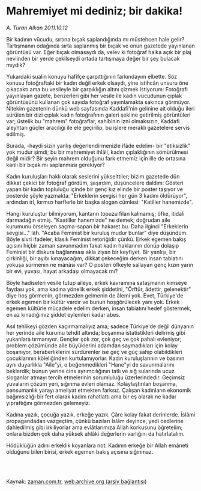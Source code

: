 # Mahremiyet mi dediniz; bir dakika!

*A. Turan Alkan 2011.10.12*

<td class="columnist-detail">
<p>Bir kadının vücudu, sırtına bıçak saplandığında mı müstehcen hale gelir? Tartışmanın odağında sırta saplanmış bir bıçak ve onun gazetede yayınlanan görüntüsü var. Eğer bıçak olmasaydı da, velev ki fotoğraf halka açık bir plaj neviinden bir yerde çekilseydi ortada tartışmaya değer bir şey bulacak mıydık?</p>
<p>
<div id="haberMetinDiv">
<p>Yukardaki sualin konuyu hafifçe çarpıttığının farkındayım elbette. Söz konusu fotoğraftaki bir kadın değil erkek olsaydı, yine istihcân unsuru öne çıkacaktı ama bu vesileyle bir çarpıklığın altını çizmek istiyorum: Fotoğrafı yayınlayan gazete, benzerleri gibi her vesile ile kadın vücudunun çıplak görüntüsünü kullanan çok sayıda fotoğraf yayınlamakta sakınca görmüyor. Nitekim gazetenin dünkü web sayfasında Kaddafi'nin gelinine ait olduğu ileri sürülen bir dizi çıplak kadın fotoğrafının galeri şekline getirilmiş görüntüleri var; üstelik bu "mahrem" fotoğraflar, sahibinin izni olmaksızın, Kaddafi aleyhtarı güçler aracılığı ile ele geçirilip, bu işlere meraklı gazetelere servis edilmiş.
<p>Burada, -haydi sizin yanlış değerlendirmenizle ifâde edelim- bir "etiksizlik" yok mudur şimdi; bu bir mahremiyet ihlâli, kadın çıplaklığının sömürülmesi değil midir? Bir şeyin mahrem olduğunu fark etmemiz için ille de ortasına kanlı bir bıçak mı saplanması gerekiyor?
<p>Kadın kuruluşları haklı olarak seslerini yükselttiler; bizim gazetede dün dikkat çekici bir fotoğraf gördüm, şaşırdım, düşüncelere daldım: Gösteri yapan bir kadın topluluğu içinde bir genç kız elinde bir poster taşıyor ve posterde şöyle yazmakta: "Erkeklerin sevgisi her gün 3 kadını öldürüyor", ardından iri, kırmızı harflerle bir başka slogan cümlesi: "Katiller hanemizde".
<p>Hangi kuruluştur bilmiyorum, kantarın topuzu filan kalmamış; öfke, itidali darmadağın etmiş. "Kaatiller hanemizde" ne demek; doğrudan aile kurumunu örseleyen saçma-sapan bir hakaret bu. Daha ilginci "Erkeklerin sevgisi..." lâfı. "Acaba Feminist bir kuruluş mudur bunlar" diye düşündüm. Böyle sivri ifadeler, klasik Feminist retoriğidir çünkü. Erkek egemen bakış açısını hiçbir zaman savunmadım fakat kadın haklarının dönüp dolaşıp Feminist bir diskura bağlanması akla ziyan bir keyfiyet. Bir yanlışı, bir çirkinliği, bir ayıbı kınayacağım, dikkat çekeceğim derken insan tabiatını yokuşa sürmenin ne mânâsı var? O posteri öfkeyle sallayan genç kızın yarın bir evi, yuvası, hayat arkadaşı olmayacak mı?
<p>Böyle hadiseleri vesile tutup aileye, erkek kavramına sataşmanın kimseye faydası yok, ama kadına yönelik erkek şiddetini, "Örftür, âdettir, gelenektir" diye hoş görmenin, görmezden gelmenin de âlemi yok. Evet, Türkiye'de erkek egemen bir kültür vardır ve bunun hoşgörülecek yanı yok. Erkek egemen kültürle mücadele edelim derken, insan tabiatını hedef göstermek, en az kınadığımız şiddet eylemleri kadar abes.
<p>Asıl tehlikeyi gözden kaçırmamalıyız ama; sadece Türkiye'de değil dünyanın her yerinde aile kurumu tehdit altında; boşanma istatistikleri delirmiş gibi yukarılara tırmanıyor. Gençler çok zor, çok geç ve çok pahalı evleniyor; problem çözümünde aile büyüklerini adamdan saymadıkları için kolay boşanıyor, beraberliklerini sürdürenler ise geç ve güç sahip olabildikleri çocuklarının köleliğinden kurtulamıyorlar. Kadın kuruluşlarının ve basının aynı duyarlıkla "Aile"yi, o beğenmedikleri "Hane"yi de savunmalarını beklerdik; bunun yerine cins ayrımcılığının tatlı ve sığ sularında ucuz sloganlar atmayı tercih etmelerinin sorumluluğu üzerlerindedir. Geçimsiz yuvaların çözüm yeri, sığınma evleri olamaz. Kolaylaştırılan boşanma, pansumanlık yarayı ameliyat etmekten farksız. Çalışan kadınların ekonomik bağımsızlığı bir fert olarak kadını rahatlattı ama bir eş olarak ne kadar yıprattığını görmezden gelemeyiz.
<p>Kadına yazık, çocuğa yazık, erkeğe yazık. Çâre kolay fakat derinlerde. İslâmi propagandadan vazgeçtim, çünkü bazıları İslâm deyince, yedi cedlerine dahledilmiş gibi irkiliyorlar ama evlâtlarımıza Allah korkusunu öğretelim; onlara bizden çok daha yüksek ahlâki değerlerin varlığını da hatırlatalım.
<p>Hödüklüğün adını erkeklik koyanlara not: Kadının erkeğe bir Allah emâneti olduğunu bilen birisi, erkek egemen bakış açısına sığınmaz. </p></p></p></p></p></p></p></p></div>
</p>


<p><br>
		 </br></p></td>

Kaynak: [zaman.com.tr](http://zaman.com.tr/yazar.do?yazino=1189527), [web.archive.org (arşiv bağlantısı)](http://web.archive.org/web/20111217022822/http://www.zaman.com.tr:80/yazar.do?yazino=1189527)
